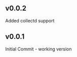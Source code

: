 
v0.0.2
---------------------------
Added collectd support

v0.0.1
---------------------------
Initial Commit - working version
